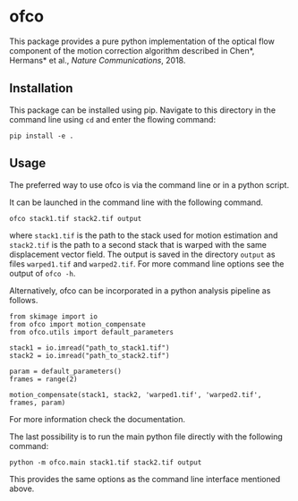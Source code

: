 ofco
====

This package provides a pure python implementation of the optical flow component of the motion correction algorithm described in Chen\*, Hermans\* et al., *Nature Communications*, 2018.

Installation
------------
This package can be installed using pip.
Navigate to this directory in the command line using `cd` and enter the flowing command:
```
pip install -e .
```

Usage
-----
The preferred way to use ofco is via the command line or in a python script.

It can be launched in the command line with the following command.
```
ofco stack1.tif stack2.tif output
```
where `stack1.tif` is the path to the stack used for motion estimation and `stack2.tif`
is the path to a second stack that is warped with the same displacement vector field.
The output is saved in the directory `output` as files `warped1.tif` and `warped2.tif`.
For more command line options see the output of `ofco -h`.

Alternatively, ofco can be incorporated in a python analysis pipeline as follows.
```
from skimage import io
from ofco import motion_compensate
from ofco.utils import default_parameters

stack1 = io.imread("path_to_stack1.tif")
stack2 = io.imread("path_to_stack2.tif")

param = default_parameters()
frames = range(2)

motion_compensate(stack1, stack2, 'warped1.tif', 'warped2.tif', frames, param)
```
For more information check the documentation.

The last possibility is to run the main python file directly with the following command:
```
python -m ofco.main stack1.tif stack2.tif output
```
This provides the same options as the command line interface mentioned above.
